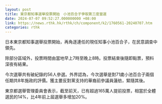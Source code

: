 ```yaml
---
layout: post
title: 東京都知事選舉投票開始　小池百合子爭取第三度當選
date: 2024-07-07 09:52:27.000000000 +08:00
link: https://news.rthk.hk/rthk/ch/component/k2/1760561-20240707.htm
categories: rthk
---
```


日本東京都知事選舉投票開始，再角逐連任的現任知事小池百合子，在民意調查中領先。

除部分區域外，投票時間由當地早上7時至晚上8時。投票結束後隨即點票，預料深夜有結果。

今次選舉共有破紀錄的56人參選。外界認為，今次選舉是對71歲小池百合子兩個任期共8年施政的評價。獲主要反對黨支持的華裔前參議員蓮舫，緊隨其後。

東京都選舉管理委員會表示，截至前天，已有超過165萬人提前投票，相當於全體選民的14%，比4年前上屆選舉多增加20%。
